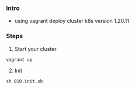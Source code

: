 ### Intro
- using vagrant deploy cluster k8s version 1.20.11

### Steps
1. Start your cluster
```
vagrant up
```

2. Init
```
sh 010.init.sh
```